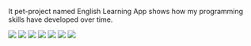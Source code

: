 It pet-project named English Learning App shows how my programming skills have developed over time.


![](https://github.com/user-attachments/assets/b6ab3a20-de3f-42e4-9f26-28fdb1d7dcb2)
![](https://github.com/user-attachments/assets/5e080d4a-7a8f-458f-a9ca-b0e21cd1df87)
![](https://github.com/user-attachments/assets/00942521-6b19-4943-a5e4-23069b19585d)
![](https://github.com/user-attachments/assets/e1dbfce7-5338-4a8b-89c0-6634105d2c67)
![](https://github.com/user-attachments/assets/eaefc38b-45e2-48bf-866d-a4412c29cee4)
![](https://github.com/user-attachments/assets/c86887e8-74f7-4e86-9eaa-4e230e6e6ad6)
![](https://github.com/user-attachments/assets/b7eae6a3-86d3-454b-a843-0d85a8924d63)






